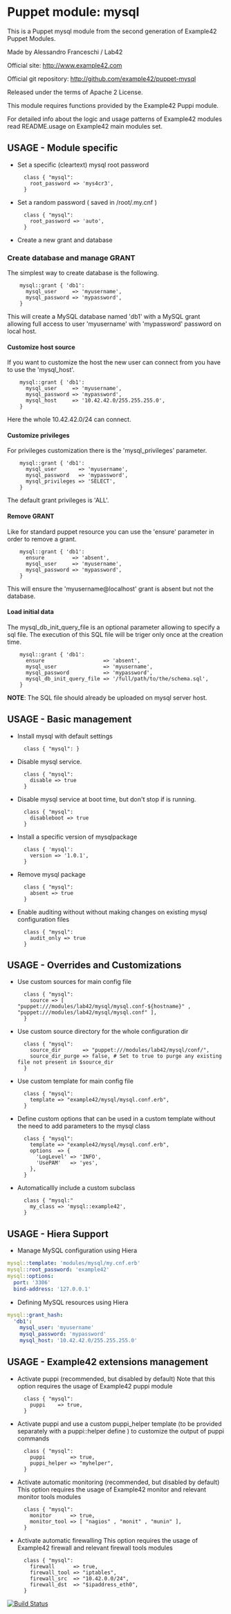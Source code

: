 # Puppet module: mysql

This is a Puppet mysql module from the second generation of Example42 Puppet Modules.

Made by Alessandro Franceschi / Lab42

Official site: http://www.example42.com

Official git repository: http://github.com/example42/puppet-mysql

Released under the terms of Apache 2 License.

This module requires functions provided by the Example42 Puppi module.

For detailed info about the logic and usage patterns of Example42 modules read README.usage on Example42 main modules set.

## USAGE - Module specific

* Set a specific (cleartext) mysql root password

        class { "mysql":
          root_password => 'mys4cr3',
        }

* Set a random password ( saved in /root/.my.cnf )

        class { "mysql":
          root_password => 'auto',
        }

* Create a new grant and database

### Create database and manage GRANT

The simplest way to create database is the following.

        mysql::grant { 'db1':
          mysql_user     => 'myusername',
          mysql_password => 'mypassword',
        }

This will create a MySQL database named 'db1' with a MySQL grant allowing full access to user 'myusername' with 'mypassword' password on local host.

#### Customize host source
If you want to customize the host the new user can connect from you have to use the 'mysql\_host'.

        mysql::grant { 'db1':
          mysql_user     => 'myusername',
          mysql_password => 'mypassword',
          mysql_host     => '10.42.42.0/255.255.255.0',
        }

Here the whole 10.42.42.0/24 can connect.

#### Customize privileges
For privileges customization there is the 'mysql\_privileges' parameter.

        mysql::grant { 'db1':
          mysql_user       => 'myusername',
          mysql_password   => 'mypassword',
          mysql_privileges => 'SELECT',
        }

The default grant privileges is 'ALL'.

#### Remove GRANT
Like for standard puppet resource you can use the 'ensure' parameter in order to remove a grant.

        mysql::grant { 'db1':
          ensure         => 'absent',
          mysql_user     => 'myusername',
          mysql_password => 'mypassword',
        }

This will ensure the 'myusername@localhost' grant is absent but not the database.

#### Load initial data
The mysql\_db\_init\_query\_file is an optional parameter allowing to specify a sql file. The execution of this SQL file will be triger only once at the creation time.

        mysql::grant { 'db1':
          ensure                   => 'absent',
          mysql_user               => 'myusername',
          mysql_password           => 'mypassword',
          mysql_db_init_query_file => '/full/path/to/the/schema.sql',
        }

__NOTE__: The SQL file should already be uploaded on mysql server host.

## USAGE - Basic management

* Install mysql with default settings

        class { "mysql": }

* Disable mysql service.

        class { "mysql":
          disable => true
        }

* Disable mysql service at boot time, but don't stop if is running.

        class { "mysql":
          disableboot => true
        }

* Install a specific version of mysqlpackage

        class { 'mysql':
          version => '1.0.1',
        }

* Remove mysql package

        class { "mysql":
          absent => true
        }

* Enable auditing without without making changes on existing mysql configuration files

        class { "mysql":
          audit_only => true
        }


## USAGE - Overrides and Customizations
* Use custom sources for main config file

        class { "mysql":
          source => [ "puppet:///modules/lab42/mysql/mysql.conf-${hostname}" , "puppet:///modules/lab42/mysql/mysql.conf" ],
        }


* Use custom source directory for the whole configuration dir

        class { "mysql":
          source_dir       => "puppet:///modules/lab42/mysql/conf/",
          source_dir_purge => false, # Set to true to purge any existing file not present in $source_dir
        }

* Use custom template for main config file

        class { "mysql":
          template => "example42/mysql/mysql.conf.erb",
        }

* Define custom options that can be used in a custom template without the
  need to add parameters to the mysql class

        class { "mysql":
          template => "example42/mysql/mysql.conf.erb",
          options  => {
            'LogLevel' => 'INFO',
            'UsePAM'   => 'yes',
          },
        }

* Automaticallly include a custom subclass

        class { "mysql:"
          my_class => 'mysql::example42',
        }

## USAGE - Hiera Support
* Manage MySQL configuration using Hiera

```yaml
mysql::template: 'modules/mysql/my.cnf.erb'
mysql::root_password: 'example42'
mysql::options:
  port: '3306'
  bind-address: '127.0.0.1'
```

* Defining MySQL resources using Hiera

```yaml
mysql::grant_hash:
  'db1':
    mysql_user: 'myusername'
    mysql_password: 'mypassword'
    mysql_host: '10.42.42.0/255.255.255.0'
```

## USAGE - Example42 extensions management
* Activate puppi (recommended, but disabled by default)
  Note that this option requires the usage of Example42 puppi module

        class { "mysql":
          puppi    => true,
        }

* Activate puppi and use a custom puppi_helper template (to be provided separately with
  a puppi::helper define ) to customize the output of puppi commands

        class { "mysql":
          puppi        => true,
          puppi_helper => "myhelper",
        }

* Activate automatic monitoring (recommended, but disabled by default)
  This option requires the usage of Example42 monitor and relevant monitor tools modules

        class { "mysql":
          monitor      => true,
          monitor_tool => [ "nagios" , "monit" , "munin" ],
        }

* Activate automatic firewalling
  This option requires the usage of Example42 firewall and relevant firewall tools modules

        class { "mysql":
          firewall      => true,
          firewall_tool => "iptables",
          firewall_src  => "10.42.0.0/24",
          firewall_dst  => "$ipaddress_eth0",
        }



[![Build Status](https://travis-ci.org/example42/puppet-mysql.png?branch=master)](https://travis-ci.org/example42/puppet-mysql)
